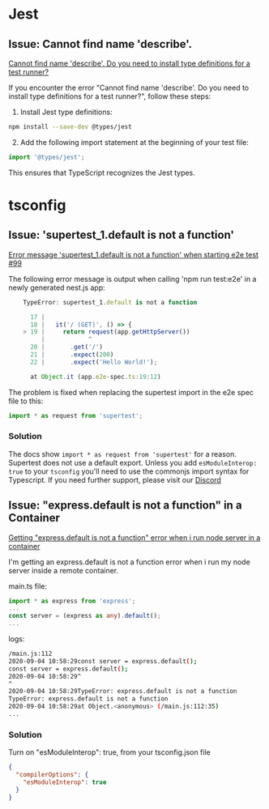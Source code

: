 # Jest

## Issue: Cannot find name 'describe'.

[Cannot find name 'describe'. Do you need to install type definitions for a test runner?](https://stackoverflow.com/questions/54139158/cannot-find-name-describe-do-you-need-to-install-type-definitions-for-a-test)

If you encounter the error "Cannot find name 'describe'. Do you need to install type definitions for a test runner?", follow these steps:

1. Install Jest type definitions:
```bash
npm install --save-dev @types/jest
```

2. Add the following import statement at the beginning of your test file:
```ts
import '@types/jest';
```
This ensures that TypeScript recognizes the Jest types.



# tsconfig

## Issue: 'supertest_1.default is not a function'

[Error message 'supertest_1.default is not a function' when starting e2e test #99](https://github.com/nestjs/schematics/issues/99)

The following error message is output when calling 'npm run test:e2e' in a newly generated nest.js app:

```ts
    TypeError: supertest_1.default is not a function

      17 |
      18 |   it('/ (GET)', () => {
    > 19 |     return request(app.getHttpServer())
         |            ^
      20 |       .get('/')
      21 |       .expect(200)
      22 |       .expect('Hello World!');

      at Object.it (app.e2e-spec.ts:19:12)
```

The problem is fixed when replacing the supertest import in the e2e spec file to this:

```ts
import * as request from 'supertest';
```

### Solution

The docs show `import * as request from 'supertest'` for a reason. Supertest does not use a default export. Unless you add `esModuleInterop: true` to your `tsconfig` you'll need to use the commonjs import syntax for Typescript. If you need further support, please visit our [Discord](https://discord.com/invite/nestjs)


## Issue: "express.default is not a function" in a Container

[Getting "express.default is not a function" error when i run node server in a container](https://stackoverflow.com/questions/63744824/getting-express-default-is-not-a-function-error-when-i-run-node-server-in-a-co)

I'm getting an express.default is not a function error when i run my node server inside a remote container.

main.ts file:
```ts
import * as express from 'express';
...
const server = (express as any).default();
...
```

logs:
```bash
/main.js:112
2020-09-04 10:58:29const server = express.default();
const server = express.default();
2020-09-04 10:58:29^
^
2020-09-04 10:58:29TypeError: express.default is not a function
TypeError: express.default is not a function
2020-09-04 10:58:29at Object.<anonymous> (/main.js:112:35)
...
```

### Solution

Turn on "esModuleInterop": true, from your tsconfig.json file
```json
{
  "compilerOptions": {
    "esModuleInterop": true
  }
}
```
